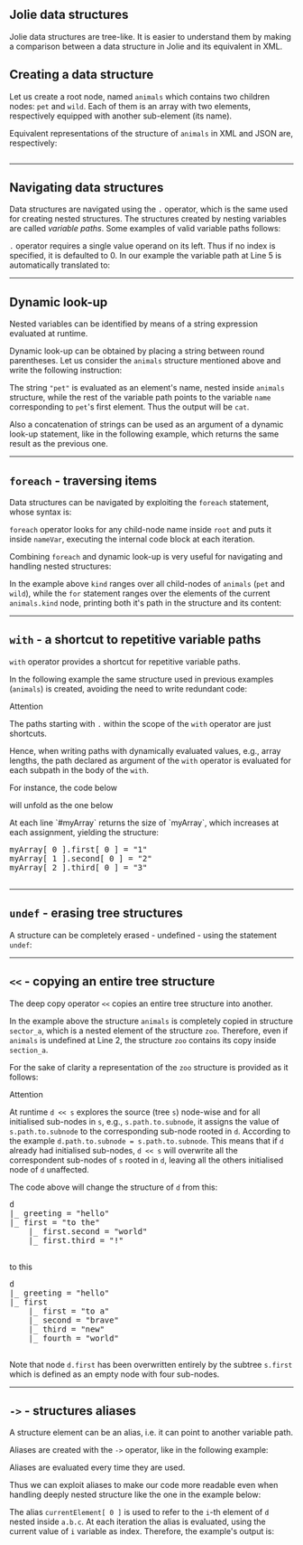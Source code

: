 ## Jolie data structures

Jolie data structures are tree-like. It is easier to understand them by making a comparison between a data structure in Jolie and its equivalent in XML.

## Creating a data structure

Let us create a root node, named `animals` which contains two children nodes: `pet` and `wild`. Each of them is an array with two elements, respectively equipped with another sub-element (its name).

<div class="code" src="data_structures_1.ol"></div>

Equivalent representations of the structure of `animals` in XML and JSON are, respectively:

<div style="overflow:auto"><div style="width:49%; float:left;"><div class="code" src="data_structures_1.xml"></div></div>
<div style="width:49%; float:left;"><div class="code" src="data_structures_1.json"></div></div></div>

---

## Navigating data structures

Data structures are navigated using the `.` operator, which is the same used for creating nested structures. The structures created by nesting variables are called *variable paths*. Some examples of valid variable paths follows:

<div class="code" src="data_structures_2.ol"></div>

`.` operator requires a single value operand on its left. Thus if no index is specified, it is defaulted to 0. In our example the variable path at Line 5 is automatically translated to:

<div class="code" src="data_structures_3.ol"></div>

---

## Dynamic look-up

Nested variables can be identified by means of a string expression evaluated at runtime.

Dynamic look-up can be obtained by placing a string between round parentheses. Let us consider the `animals` structure mentioned above and write the following instruction:

<div class="code" src="data_structures_4.ol"></div>

The string `"pet"` is evaluated as an element's name, nested inside `animals` structure, while the rest of the variable path points to the variable `name` corresponding to `pet`'s first element. Thus the output will be `cat`.

Also a concatenation of strings can be used as an argument of a dynamic look-up statement, like in the following example, which returns the same result as the previous one.

<div class="code" src="data_structures_5.ol"></div>

---

## `foreach` - traversing items 

Data structures can be navigated by exploiting the `foreach` statement, whose syntax is:

<div class="syntax" src="syntax_data_structures_1.ol"></div>

`foreach` operator looks for any child-node name inside `root` and puts it inside `nameVar`, executing the internal code block at each iteration. 

Combining `foreach` and dynamic look-up is very useful for navigating and handling nested structures:

<div class="code" src="data_structures_6.ol"></div>

In the example above `kind` ranges over all child-nodes of `animals` (`pet` and `wild`), while the `for` statement ranges over the elements of the current `animals.kind` node, printing both it's path in the structure and its content:

<div class="code" src="data_structures_6_out.ol"></div>

---

## `with` - a shortcut to repetitive variable paths

`with` operator provides a shortcut for repetitive variable paths.

In the following example the same structure used in previous examples (`animals`) is created, avoiding the need to write redundant code:

<div class="code" src="data_structures_7.ol"></div>

<div class="panel panel-primary">
  <div class="panel-heading">
    <p class="panel-title">Attention</p>
  </div>
  <div class="panel-body">
    <p>The paths starting with <code>.</code> within the scope of the <code>with</code> operator are just shortcuts.</p>
    <p>Hence, when writing paths with dynamically evaluated values, e.g., array lengths, the path declared as argument of the <code>with</code> operator is evaluated for each subpath in the body of the <code>with</code>.</p>
    <p>For instance, the code below</p>
    <div class="code" src="data_structures_7_1.ol"></div>
    <p>will unfold as the one below</p>
    <div class="code" src="data_structures_7_2.ol"></div>
    <p>At each line `#myArray` returns the size of `myArray`, which increases at each assignment, yielding the structure:</p>
    <pre>
myArray[ 0 ].first[ 0 ] = "1"
myArray[ 1 ].second[ 0 ] = "2"
myArray[ 2 ].third[ 0 ] = "3"
    </pre>
  </div>
</div>

---

## `undef` - erasing tree structures

A structure can be completely erased - undefined - using the statement `undef`:

<div class="code" src="data_structures_9.ol"></div>

---

## `<<` - copying an entire tree structure

The deep copy operator `<<` copies an entire tree structure into another.

<div class="code" src="data_structures_8.ol"></div>

In the example above the structure `animals` is completely copied in structure `sector_a`, which is a nested element of the structure `zoo`. Therefore, even if `animals` is undefined at Line 2, the structure `zoo` contains its copy inside `section_a`. 

For the sake of clarity a representation of the `zoo` structure is provided as it follows:

<div class="code" src="data_structures_8.xml"></div>

<div class="panel panel-primary">
  <div class="panel-heading">
    <p class="panel-title">Attention</p>
  </div>
  <div class="panel-body">
    <p>At runtime <code>d << s</code> explores the source (tree <code>s</code>) node-wise and for all initialised sub-nodes in <code>s</code>, e.g., <code>s.path.to.subnode</code>, it assigns the value of <code>s.path.to.subnode</code> to the corresponding sub-node rooted in <code>d</code>. According to the example <code>d.path.to.subnode = s.path.to.subnode</code>.
    This means that if <code>d</code> already had initialised sub-nodes, <code>d << s</code> will overwrite all the correspondent sub-nodes of <code>s</code> rooted in <code>d</code>, leaving all the others initialised node of <code>d</code> unaffected.
    </p>
    <div class="code" src="data_structures_8_1.ol"></div>
    <p>The code above will change the structure of <code>d</code> from this:</p>
    <pre>
d
|_ greeting = "hello"
|_ first = "to the"
	|_ first.second = "world"
	|_ first.third = "!"
    </pre>
    <p>to this</p>
    <pre>
d
|_ greeting = "hello"
|_ first
	|_ first = "to a"
	|_ second = "brave"
	|_ third = "new"
	|_ fourth = "world"
    </pre>
    <p>Note that node <code>d.first</code> has been overwritten entirely by the subtree <code>s.first</code> which is defined as an empty node with four sub-nodes.</p>
  </div>
</div>


---


## `->` - structures aliases

A structure element can be an alias, i.e. it can point to another variable path.

Aliases are created with the `->` operator, like in the following example:

<div class="code" src="data_structures_10.ol"></div>

<div class="attention"><p>Aliases are evaluated every time they are used.</p></div>

Thus we can exploit aliases to make our code more readable even when handling deeply nested structure like the one in the example below:

<div class="code" src="data_structures_11.ol"></div>

The alias `currentElement[ 0 ]` is used to refer to the `i`-th element of `d` nested inside `a.b.c`. At each iteration the alias is evaluated, using the current value of `i` variable as index. Therefore, the example's output is:

<div class="code" src="data_structures_11_out.ol"></div>
